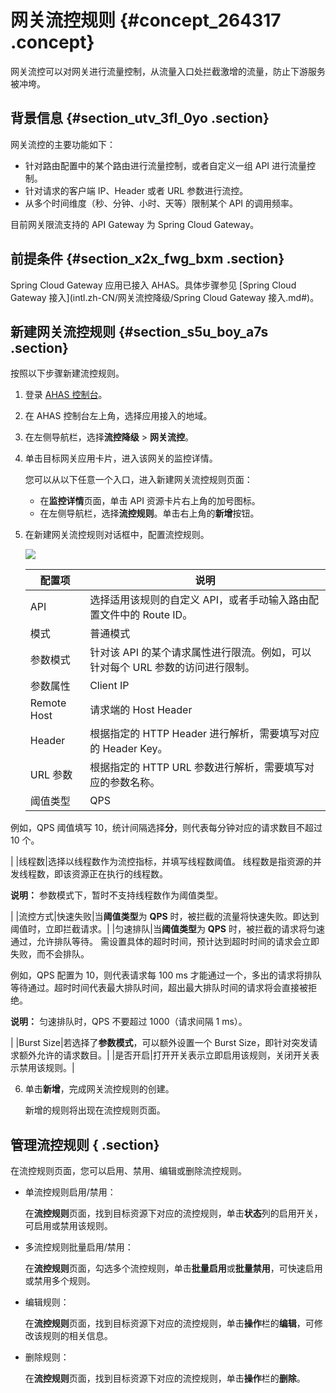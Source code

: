 # 网关流控规则 {#concept_264317 .concept}

网关流控可以对网关进行流量控制，从流量入口处拦截激增的流量，防止下游服务被冲垮。

## 背景信息 {#section_utv_3fl_0yo .section}

网关流控的主要功能如下：

-   针对路由配置中的某个路由进行流量控制，或者自定义一组 API 进行流量控制。
-   针对请求的客户端 IP、Header 或者 URL 参数进行流控。
-   从多个时间维度（秒、分钟、小时、天等）限制某个 API 的调用频率。

目前网关限流支持的 API Gateway 为 Spring Cloud Gateway。

## 前提条件 {#section_x2x_fwg_bxm .section}

Spring Cloud Gateway 应用已接入 AHAS。具体步骤参见 [Spring Cloud Gateway 接入](intl.zh-CN/网关流控降级/Spring Cloud Gateway 接入.md#)。

## 新建网关流控规则 {#section_s5u_boy_a7s .section}

按照以下步骤新建流控规则。

1.  登录 [AHAS 控制台](https://ahas.console.aliyun.com/)。
2.  在 AHAS 控制台左上角，选择应用接入的地域。
3.  在左侧导航栏，选择**流控降级** \> **网关流控**。
4.  单击目标网关应用卡片，进入该网关的监控详情。

    您可以从以下任意一个入口，进入新建网关流控规则页面：

    -   在**监控详情**页面，单击 API 资源卡片右上角的加号图标。
    -   在左侧导航栏，选择**流控规则**。单击右上角的**新增**按钮。
5.  在新建网关流控规则对话框中，配置流控规则。

    ![](http://static-aliyun-doc.oss-cn-hangzhou.aliyuncs.com/assets/img/217941/155868403947210_zh-CN.png)

    |配置项|说明|
    |---|--|
    |API|选择适用该规则的自定义 API，或者手动输入路由配置文件中的 Route ID。|
    |模式|普通模式|不针对请求属性（如 Client IP，URL 参数等）进行限流，直接针对该 API 的所有请求进行流量控制。|
    |参数模式|针对该 API 的某个请求属性进行限流。例如，可以针对每个 URL 参数的访问进行限制。|
    |参数属性|Client IP|请求端的 IP 地址|
    |Remote Host|请求端的 Host Header|
    |Header|根据指定的 HTTP Header 进行解析，需要填写对应的 Header Key。|
    |URL 参数|根据指定的 HTTP URL 参数进行解析，需要填写对应的参数名称。|
    |阈值类型|QPS|选择以 QPS 作为流控指标，并填写 QPS 阈值。 选择统计间隔，支持四种时间维度：秒、分钟、小时、天。

 例如，QPS 阈值填写 10，统计间隔选择**分**，则代表每分钟对应的请求数目不超过 10 个。

 |
    |线程数|选择以线程数作为流控指标，并填写线程数阈值。 线程数是指资源的并发线程数，即该资源正在执行的线程数。

 **说明：** 参数模式下，暂时不支持线程数作为阈值类型。

 |
    |流控方式|快速失败|当**阈值类型**为 **QPS** 时，被拦截的流量将快速失败。即达到阈值时，立即拦截请求。|
    |匀速排队|当**阈值类型**为 **QPS** 时，被拦截的请求将匀速通过，允许排队等待。 需设置具体的超时时间，预计达到超时时间的请求会立即失败，而不会排队。

 例如，QPS 配置为 10，则代表请求每 100 ms 才能通过一个，多出的请求将排队等待通过。超时时间代表最大排队时间，超出最大排队时间的请求将会直接被拒绝。

 **说明：** 匀速排队时，QPS 不要超过 1000（请求间隔 1 ms）。

 |
    |Burst Size|若选择了**参数模式**，可以额外设置一个 Burst Size，即针对突发请求额外允许的请求数目。|
    |是否开启|打开开关表示立即启用该规则，关闭开关表示禁用该规则。|

6.  单击**新增**，完成网关流控规则的创建。

    新增的规则将出现在流控规则页面。


## 管理流控规则 { .section}

  

在流控规则页面，您可以启用、禁用、编辑或删除流控规则。

-   单流控规则启用/禁用：

    在**流控规则**页面，找到目标资源下对应的流控规则，单击**状态**列的启用开关，可启用或禁用该规则。

-   多流控规则批量启用/禁用：

    在**流控规则**页面，勾选多个流控规则，单击**批量启用**或**批量禁用**，可快速启用或禁用多个规则。

-   编辑规则：

    在**流控规则**页面，找到目标资源下对应的流控规则，单击**操作**栏的**编辑**，可修改该规则的相关信息。

-   删除规则：

    在**流控规则**页面，找到目标资源下对应的流控规则，单击**操作**栏的**删除**。


